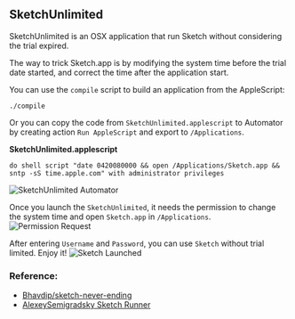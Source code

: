 ## SketchUnlimited
SketchUnlimited is an OSX application that run Sketch without considering the trial expired. 

The way to trick Sketch.app is by modifying the system time before the trial date started, and correct the time after the application start.

You can use the `compile` script to build an application from the AppleScript:
```Shell
./compile
```

Or you can copy the code from `SketchUnlimited.applescript` to Automator by creating action `Run AppleScript` and export to `/Applications`.

**SketchUnlimited.applescript**
```AppleScript
do shell script "date 0420080000 && open /Applications/Sketch.app && sntp -sS time.apple.com" with administrator privileges
```

![SketchUnlimited Automator](https://user-images.githubusercontent.com/32001663/56462192-f52bd900-63b6-11e9-8228-5444a90711f2.png)

Once you launch the `SketchUnlimited`, it needs the permission to change the system time and open `Sketch.app` in `/Applications`. 
![Permission Request](https://user-images.githubusercontent.com/32001663/56462244-dbd75c80-63b7-11e9-9081-8d51db9493d0.png)

After entering `Username` and `Password`, you can use `Sketch` without trial limited. Enjoy it!
![Sketch Launched](https://user-images.githubusercontent.com/32001663/56462260-32449b00-63b8-11e9-84d8-0e34863c1e2c.png)


### Reference:
* [Bhavdip/sketch-never-ending](https://gist.github.com/Bhavdip/76c581d7ac03bdce6d226a2e8c522df4)
* [AlexeySemigradsky Sketch Runner](https://github.com/AlexeySemigradsky/SketchRunner)